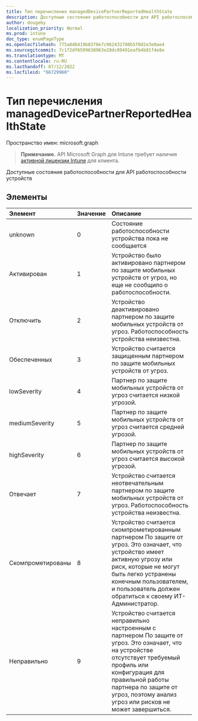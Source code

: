 ```yaml
---
title: Тип перечисления managedDevicePartnerReportedHealthState
description: Доступные состояния работоспособности для API работоспособности устройств
author: dougeby
localization_priority: Normal
ms.prod: intune
doc_type: enumPageType
ms.openlocfilehash: 775a8d6419b8370e7c962432780b5f0d2e3e0ae4
ms.sourcegitcommit: 7c1f2df6599638963e28dc89491eafb4b81f4e8e
ms.translationtype: MT
ms.contentlocale: ru-RU
ms.lasthandoff: 07/12/2022
ms.locfileid: "66729960"
---
```

# <a name="manageddevicepartnerreportedhealthstate-enum-type"></a>Тип перечисления managedDevicePartnerReportedHealthState

Пространство имен: microsoft.graph

> **Примечание.** API Microsoft Graph для Intune требует наличия [активной лицензии Intune](https://go.microsoft.com/fwlink/?linkid=839381) для клиента.

Доступные состояния работоспособности для API работоспособности устройств

## <a name="members"></a>Элементы
|Элемент|Значение|Описание|
|:---|:---|:---|
|unknown|0|Состояние работоспособности устройства пока не сообщается|
|Активирован|1|Устройство было активировано партнером по защите мобильных устройств от угроз, но еще не сообщило о работоспособности.|
|Отключить|2|Устройство деактивировано партнером по защите мобильных устройств от угроз. Работоспособность устройства неизвестна.|
|Обеспеченных|3|Устройство считается защищенным партнером по защите мобильных устройств от угроз.|
|lowSeverity|4|Партнер по защите мобильных устройств от угроз считается низкой угрозой.|
|mediumSeverity|5|Партнер по защите мобильных устройств от угроз считается средней угрозой.|
|highSeverity|6 |Партнер по защите мобильных устройств от угроз считается высокой угрозой.|
|Отвечает|7 |Устройство считается неотвечательным партнером по защите мобильных устройств от угроз. Работоспособность устройства неизвестна.|
|Скомпрометированы|8 |Устройство считается скомпрометированным партнером По защите от угроз. Это означает, что устройство имеет активную угрозу или риск, которые не могут быть легко устранены конечным пользователем, и пользователь должен обратиться к своему ИТ-Администратор.|
|Неправильно|9 |Устройство считается неправильно настроенным с партнером По защите от угроз. Это означает, что на устройстве отсутствует требуемый профиль или конфигурация для правильной работы партнера по защите от угроз, поэтому анализ угроз или рисков не может завершиться.|





